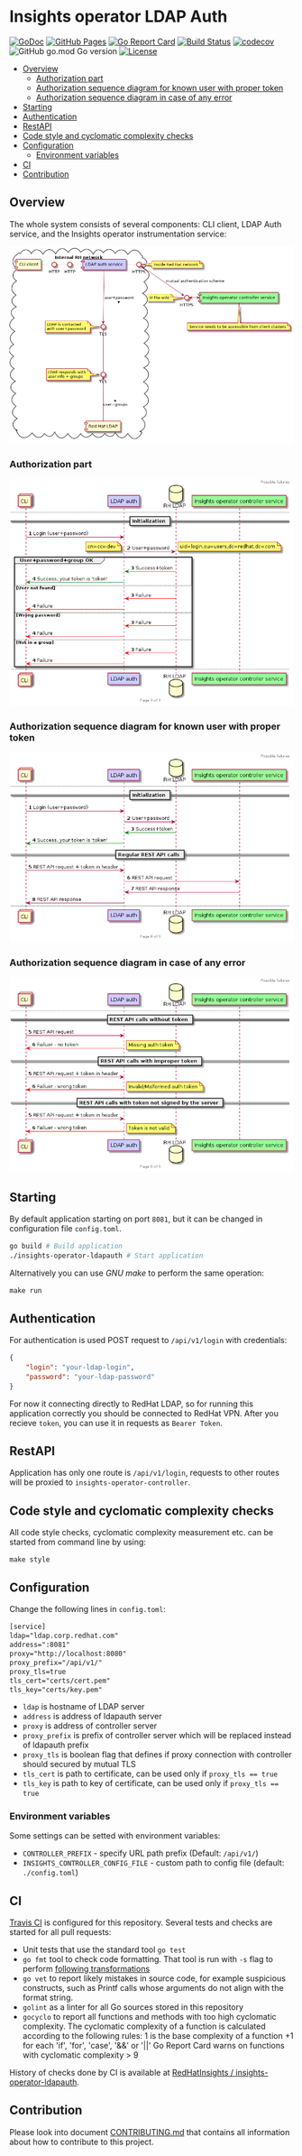 # Insights operator LDAP Auth

[![GoDoc](https://godoc.org/github.com/RedHatInsights/insights-operator-ldapauth?status.svg)](https://godoc.org/github.com/RedHatInsights/insights-operator-ldapauth)
[![GitHub Pages](https://img.shields.io/badge/%20-GitHub%20Pages-informational)](https://redhatinsights.github.io/insights-operator-ldapauth/)
[![Go Report Card](https://goreportcard.com/badge/github.com/RedHatInsights/insights-operator-ldapauth)](https://goreportcard.com/report/github.com/RedHatInsights/insights-operator-ldapauth)
[![Build Status](https://travis-ci.org/RedHatInsights/insights-operator-ldapauth.svg?branch=master)](https://travis-ci.org/RedHatInsights/insights-operator-ldapauth)
[![codecov](https://codecov.io/gh/RedHatInsights/insights-operator-ldapauth/branch/master/graph/badge.svg)](https://codecov.io/gh/RedHatInsights/insights-operator-ldapauth)
![GitHub go.mod Go version](https://img.shields.io/github/go-mod/go-version/RedHatInsights/insights-operator-ldapauth)
[![License](https://img.shields.io/badge/license-Apache-blue)](https://github.com/RedHatInsights/insights-operator-ldapauth/blob/master/LICENSE)

<!-- vim-markdown-toc GFM -->

* [Overview](#overview)
    * [Authorization part](#authorization-part)
    * [Authorization sequence diagram for known user with proper token](#authorization-sequence-diagram-for-known-user-with-proper-token)
    * [Authorization sequence diagram in case of any error](#authorization-sequence-diagram-in-case-of-any-error)
* [Starting](#starting)
* [Authentication](#authentication)
* [RestAPI](#restapi)
* [Code style and cyclomatic complexity checks](#code-style-and-cyclomatic-complexity-checks)
* [Configuration](#configuration)
    * [Environment variables](#environment-variables)
* [CI](#ci)
* [Contribution](#contribution)

<!-- vim-markdown-toc -->

## Overview

The whole system consists of several components: CLI client, LDAP Auth service, and the Insights operator instrumentation service:

![Components](doc/components.png)

### Authorization part

![Diagram2](doc/auth_sequence_002.png)

### Authorization sequence diagram for known user with proper token

![Diagram7](doc/auth_sequence_007.png)

### Authorization sequence diagram in case of any error

![Diagram8](doc/auth_sequence_008.png)

## Starting

By default application starting on port `8081`, but it can be changed in configuration file `config.toml`.

```Bash
go build # Build application
./insights-operator-ldapauth # Start application
```

Alternatively you can use *GNU make* to perform the same operation:

```
make run
```

## Authentication

For authentication is used POST request to `/api/v1/login` with credentials:
```JSON
{
	"login": "your-ldap-login",
	"password": "your-ldap-password"
}
```

For now it connecting directly to RedHat LDAP, so for running this application correctly you should be connected to RedHat VPN. After you recieve `token`, you can use it in requests as `Bearer Token`.

## RestAPI

Application has only one route is `/api/v1/login`, requests to other routes will be proxied to `insights-operator-controller`.

## Code style and cyclomatic complexity checks

All code style checks, cyclomatic complexity measurement etc. can be started from command line by using:

```
make style
```

## Configuration

Change the following lines in `config.toml`:

```
[service]
ldap="ldap.corp.redhat.com"
address=":8081"
proxy="http://localhost:8080"
proxy_prefix="/api/v1/"
proxy_tls=true
tls_cert="certs/cert.pem"
tls_key="certs/key.pem"
```

 - `ldap` is hostname of LDAP server
 - `address` is address of ldapauth server
 - `proxy` is address of controller server
 - `proxy_prefix` is prefix of controller server which will be replaced instead of ldapauth prefix
 - `proxy_tls` is boolean flag that defines if proxy connection with controller should secured by mutual TLS
 - `tls_cert` is path to certificate, can be used only if `proxy_tls == true`
 - `tls_key` is path to key of certificate, can be used only if `proxy_tls == true`

### Environment variables

Some settings can be setted with environment variables:

 - `CONTROLLER_PREFIX` - specify URL path prefix (Default: `/api/v1/`)
 - `INSIGHTS_CONTROLLER_CONFIG_FILE` - custom path to config file (default: `./config.toml`)

## CI

[Travis CI](https://travis-ci.com/) is configured for this repository. Several tests and checks are started for all pull requests:

* Unit tests that use the standard tool `go test`
* `go fmt` tool to check code formatting. That tool is run with `-s` flag to perform [following transformations](https://golang.org/cmd/gofmt/#hdr-The_simplify_command)
* `go vet` to report likely mistakes in source code, for example suspicious constructs, such as Printf calls whose arguments do not align with the format string.
* `golint` as a linter for all Go sources stored in this repository
* `gocyclo` to report all functions and methods with too high cyclomatic complexity. The cyclomatic complexity of a function is calculated according to the following rules: 1 is the base complexity of a function +1 for each 'if', 'for', 'case', '&&' or '||' Go Report Card warns on functions with cyclomatic complexity > 9

History of checks done by CI is available at [RedHatInsights / insights-operator-ldapauth](https://travis-ci.org/RedHatInsights/insights-operator-ldapauth).


## Contribution

Please look into document [CONTRIBUTING.md](CONTRIBUTING.md) that contains all information about how to contribute to this project.
